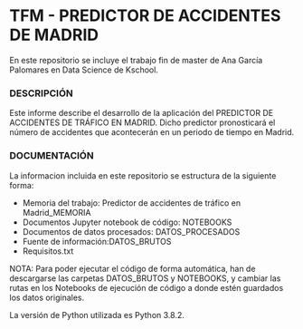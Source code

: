 # TFM - PREDICTOR DE ACCIDENTES DE MADRID

En este repositorio se incluye el trabajo fin de master de Ana García Palomares en Data Science de Kschool.

### DESCRIPCIÓN
Este informe describe el desarrollo de la aplicación del PREDICTOR DE ACCIDENTES DE TRÁFICO EN MADRID. 
Dicho predictor pronosticará el número de accidentes que acontecerán en un periodo de tiempo en Madrid. 

### DOCUMENTACIÓN
La informacion incluida en este repositorio se estructura de la siguiente forma:
- Memoria del trabajo: Predictor de accidentes de tráfico en Madrid_MEMORIA
- Documentos Jupyter notebook de código: NOTEBOOKS
- Documentos de datos procesados: DATOS_PROCESADOS
- Fuente de información:DATOS_BRUTOS
- Requisitos.txt

NOTA: Para poder ejecutar el código de forma automática, han de descargarse las carpetas DATOS_BRUTOS y NOTEBOOKS, y cambiar las rutas en los Notebooks de ejecución de código a donde estén guardados los datos originales.

La versión de Python utilizada es Python 3.8.2.
